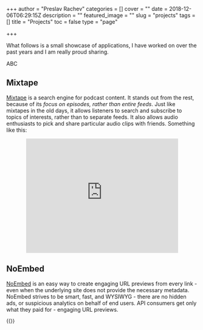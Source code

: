 +++
author = "Preslav Rachev"
categories = []
cover = ""
date = 2018-12-06T06:29:15Z
description = ""
featured_image = ""
slug = "projects"
tags = []
title = "Projects"
toc = false
type = "page"

+++
<style scoped>
  .grid {
  	display: flex;
    column-count: 3;
  } 
</style>  

What follows is a small showcase of applications, I have worked on over the past years and I am really proud sharing.

<div class="grid">
  <div class="card">
    A
  </div>
  <div class="card">
    B
  </div>
  <div class="card">
    C
  </div>
</div>  

## Mixtape

[Mixtape](https://mixtape.preslav.me/) is a search engine for podcast content. It stands out from the rest, because of its _focus on episodes, rather than entire feeds_. Just like mixtapes in the old days, it allows listeners to search and subscribe to topics of interests, rather than to separate feeds. It also allows audio enthusiasts to pick and share particular audio clips with friends. Something like this:

<iframe src="https://mixtape.preslav.me/episode/d0901898/embed?start=00:07:21&stop=00:07:39" scrolling="no" width="400" height="300" style="border:none; margin: 0px auto; display: block"></iframe>

## NoEmbed

[NoEmbed](https://noembed.preslav.me/) is an easy way to create engaging URL previews from every link - even when the underlying site does not provide the necessary metadata. NoEmbed strives to be smart, fast, and WYSIWYG - there are no hidden ads, or suspicious analytics on behalf of end users. API consumers get only what they paid for - engaging URL previews.

<div style="font-size: 0.8rem">
{{<oembed "https://noembed.preslav.me">}}
</div>